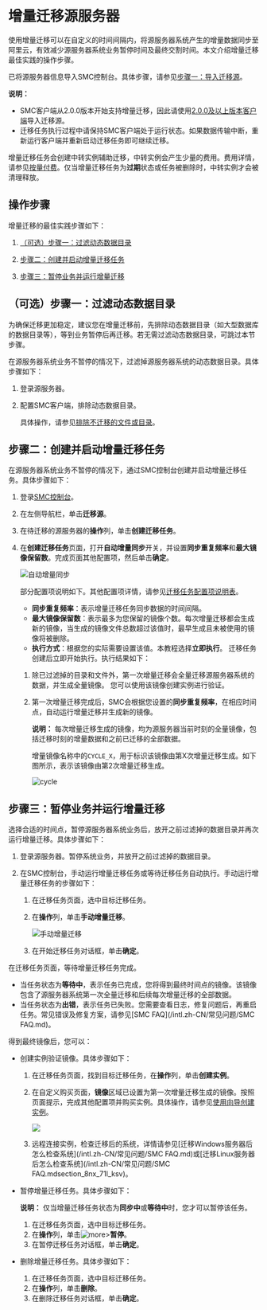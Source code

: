 # 增量迁移源服务器

使用增量迁移可以在自定义的时间间隔内，将源服务器系统产生的增量数据同步至阿里云，有效减少源服务器系统业务暂停时间及最终交割时间。本文介绍增量迁移最佳实践的操作步骤。

已将源服务器信息导入SMC控制台。具体步骤，请参见[步骤一：导入迁移源](/intl.zh-CN/用户指南/步骤一：导入迁移源.md)。

**说明：**

-   SMC客户端从2.0.0版本开始支持增量迁移，因此请使用[2.0.0及以上版本客户端](http://p2v-tools.oss-cn-hangzhou.aliyuncs.com/smc/Alibaba_Cloud_Migration_Tool.zip)导入迁移源。
-   迁移任务执行过程中请保持SMC客户端处于运行状态。如果数据传输中断，重新运行客户端并重新启动迁移任务即可继续迁移。

增量迁移任务会创建中转实例辅助迁移，中转实例会产生少量的费用。费用详情，请参见[按量付费](/intl.zh-CN/产品定价/计费方式/按量付费.md)。仅当增量迁移任务为**过期**状态或任务被删除时，中转实例才会被清理释放。

## 操作步骤

增量迁移的最佳实践步骤如下：

1.  [（可选）步骤一：过滤动态数据目录](#section_bek_cm0_0tr)

2.  [步骤二：创建并启动增量迁移任务](#section_jq3_f9e_out)

3.  [步骤三：暂停业务并运行增量迁移](#section_p6e_8ju_nzd)


## （可选）步骤一：过滤动态数据目录

为确保迁移更加稳定，建议您在增量迁移前，先排除动态数据目录（如大型数据库的数据目录等），等到业务暂停后再迁移。若无需过滤动态数据目录，可跳过本节步骤。

在源服务器系统业务不暂停的情况下，过滤掉源服务器系统的动态数据目录。具体步骤如下：

1.  登录源服务器。

2.  配置SMC客户端，排除动态数据目录。

    具体操作，请参见[排除不迁移的文件或目录](/intl.zh-CN/用户指南/步骤一：导入迁移源.mdstep_pln_qm7_6rn)。


## 步骤二：创建并启动增量迁移任务

在源服务器系统业务不暂停的情况下，通过SMC控制台创建并启动增量迁移任务。具体步骤如下：

1.  登录[SMC控制台](https://smc.console.aliyun.com/)。

2.  在左侧导航栏，单击**迁移源**。

3.  在待迁移的源服务器的**操作**列，单击**创建迁移任务**。

4.  在**创建迁移任务**页面，打开**自动增量同步**开关，并设置**同步重复频率**和**最大镜像保留数**。完成页面其他配置项，然后单击**确定**。

    ![自动增量同步](https://static-aliyun-doc.oss-cn-hangzhou.aliyuncs.com/assets/img/zh-CN/6853449951/p64669.png)

    部分配置项说明如下。其他配置项详情，请参见[迁移任务配置项说明表](/intl.zh-CN/用户指南/步骤二：创建并启动迁移任务.md)。

    -   **同步重复频率**：表示增量迁移任务同步数据的时间间隔。
    -   **最大镜像保留数**：表示最多为您保留的镜像个数。每次增量迁移都会生成新的镜像，当生成的镜像文件总数超过该值时，最早生成且未被使用的镜像将被删除。
    -   **执行方式**：根据您的实际需要设置该值。本教程选择**立即执行**。
    迁移任务创建后立即开始执行。执行结果如下：

    1.  除已过滤掉的目录和文件外，第一次增量迁移会全量迁移源服务器系统的数据，并生成全量镜像。 您可以使用该镜像创建实例进行验证。
    2.  第一次增量迁移完成后，SMC会根据您设置的**同步重复频率**，在相应时间点，自动运行增量迁移并生成新的镜像。

        **说明：** 每次增量迁移生成的镜像，均为源服务器当前时刻的全量镜像，包括迁移时刻的增量数据和之前已迁移的全部数据。

        增量镜像名称中的`CYCLE_X`，用于标识该镜像由第X次增量迁移生成。如下图所示，表示该镜像由第2次增量迁移生成。

        ![cycle](https://static-aliyun-doc.oss-cn-hangzhou.aliyuncs.com/assets/img/zh-CN/6853449951/p63594.png)


## 步骤三：暂停业务并运行增量迁移

选择合适的时间点，暂停源服务器系统业务后，放开之前过滤掉的数据目录并再次运行增量迁移。具体步骤如下：

1.  登录源服务器。暂停系统业务，并放开之前过滤掉的数据目录。

2.  在SMC控制台，手动运行增量迁移任务或等待迁移任务自动执行。手动运行增量迁移任务的步骤如下：

    1.  在迁移任务页面，选中目标迁移任务。

    2.  在**操作**列，单击**手动增量迁移**。

        ![手动增量迁移](https://static-aliyun-doc.oss-cn-hangzhou.aliyuncs.com/assets/img/zh-CN/6853449951/p63448.png)

    3.  在开始迁移任务对话框，单击**确定**。


在迁移任务页面，等待增量迁移任务完成。

-   当任务状态为**等待中**，表示任务已完成，您将得到最终时间点的镜像。该镜像包含了源服务器系统第一次全量迁移和后续每次增量迁移的全部数据。
-   当任务状态为**出错**，表示任务已失败。您需要查看日志，修复问题后，再重启任务。常见错误及修复方案，请参见[SMC FAQ](/intl.zh-CN/常见问题/SMC FAQ.md)。

得到最终镜像后，您可以：

-   创建实例验证镜像。具体步骤如下：
    1.  在迁移任务页面，找到目标迁移任务，在**操作**列，单击**创建实例**。
    2.  在自定义购买页面，**镜像**区域已设置为第一次增量迁移生成的镜像。按照页面提示，完成其他配置项并购买实例。具体操作，请参见[使用向导创建实例](/intl.zh-CN/实例/创建实例/使用向导创建实例.md)。

        ![](https://static-aliyun-doc.oss-cn-hangzhou.aliyuncs.com/assets/img/zh-CN/6853449951/p64719.png)

    3.  远程连接实例，检查迁移后的系统，详情请参见[迁移Windows服务器后怎么检查系统](/intl.zh-CN/常见问题/SMC FAQ.md)或[迁移Linux服务器后怎么检查系统](/intl.zh-CN/常见问题/SMC FAQ.mdsection_8nx_71l_ksv)。
-   暂停增量迁移任务。具体步骤如下：

    **说明：** 仅当增量迁移任务状态为**同步中**或**等待中**时，您才可以暂停该任务。

    1.  在迁移任务页面，选中目标迁移任务。
    2.  在**操作**列，单击![more](https://static-aliyun-doc.oss-cn-hangzhou.aliyuncs.com/assets/img/zh-CN/6853449951/p63650.png)\>**暂停**。
    3.  在暂停迁移任务对话框，单击**确定**。
-   删除增量迁移任务。具体步骤如下：
    1.  在迁移任务页面，选中目标迁移任务。
    2.  在**操作**列，单击**删除**。
    3.  在删除迁移任务对话框，单击**确定**。

